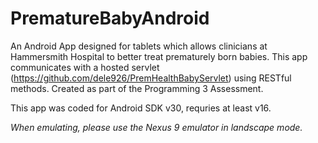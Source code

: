 # PrematureBabyAndroid
An Android App designed for tablets which allows clinicians at Hammersmith Hospital to better treat prematurely born babies. This app communicates with a hosted servlet (https://github.com/dele926/PremHealthBabyServlet) using RESTful methods. Created as part of the Programming 3 Assessment.

This app was coded for Android SDK v30, requries at least v16.

*When emulating, please use the Nexus 9 emulator in landscape mode.*
